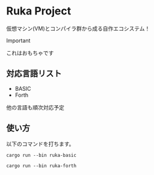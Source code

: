 # Ruka Project
仮想マシン(VM)とコンパイラ群から成る自作エコシステム！

> [!IMPORTANT]
> これはおもちゃです

## 対応言語リスト
- BASIC
- Forth

他の言語も順次対応予定

## 使い方

以下のコマンドを打ちます。
```
cargo run --bin ruka-basic
```
```
cargo run --bin ruka-forth
```
